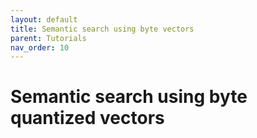 ```yaml
---
layout: default
title: Semantic search using byte vectors
parent: Tutorials
nav_order: 10
---
```


# Semantic search using byte quantized vectors
